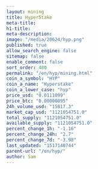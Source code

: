 ```yaml
---
layout: mining
title: HyperStake
meta-title: 
h1-title: 
meta-description: 
image: "/media/20624/hyp.png"
published: true
allow_search_engine: false
sitemap: false
enable_comment: false
sort_order: 480
permalink: "/en/hyp/mining.html"
coin_a_symbol: "HYP"
coin_a_name: "Hyperstake"
coin_a_lower_case: "hyp"
price_usd: "0.0111099"
price_btc: "0.00000095"
24h_volume_usd: "15817.3"
market_cap_usd: "1121054751.0"
total_supply: "1121054751.0"
available_supply: "1121054751.0"
percent_change_1h: "-1.16"
percent_change_24h: "2.7"
percent_change_7d: "-3.98"
last_updated: "1517140744"
parent-url: "/en/hyp/"
author: Sam
---
```


